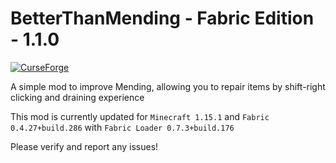BetterThanMending - Fabric Edition - 1.1.0
=========
[![ CurseForge](http://cf.way2muchnoise.eu/264738.svg)](https://minecraft.curseforge.com/projects/better-than-mending)

A simple mod to improve Mending, allowing you to repair items by shift-right clicking and draining experience

This mod is currently updated for `Minecraft 1.15.1` and `Fabric 0.4.27+build.286` with `Fabric Loader 0.7.3+build.176`

Please verify and report any issues!
